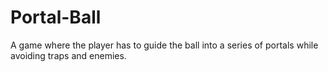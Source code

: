 # Portal-Ball
A game where the player has to guide the ball into a series of portals while avoiding traps and enemies. 
